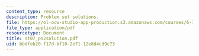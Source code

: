 ```yaml
---
content_type: resource
description: Problem set solutions.
file: https://ol-ocw-studio-app-production.s3.amazonaws.com/courses/6-101-introductory-analog-electronics-laboratory-spring-2007/bbdfeb20f17dbf102e7112e8d4cd9c73_st07_ps2solution.pdf
file_type: application/pdf
resourcetype: Document
title: st07_ps2solution.pdf
uid: bbdfeb20-f17d-bf10-2e71-12e8d4cd9c73
---
```


